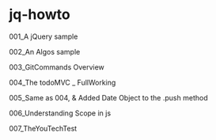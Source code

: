 # jq-howto




001_A jQuery sample

002_An Algos sample

003_GitCommands Overview

004_The todoMVC _ FullWorking

005_Same as 004, & Added Date Object to the .push method

006_Understanding Scope in js

007_TheYouTechTest 